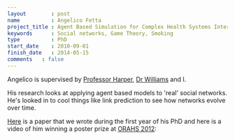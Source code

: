 ```yaml
---
layout        : post
name          : Angelico Fetta
project_title : Agent Based Simulation for Complex Health Systems Interventions
keywords      : Social networks, Game Theory, Smoking
type          : PhD
start_date    : 2010-09-01
finish_date   : 2014-05-15
comments   : false
---
```


Angelico is supervised by [Professor Harper](http://www.profpaulharper.com/), [Dr Williams](http://www.cardiff.ac.uk/maths/contactsandpeople/profiles/williamsje.html) and I.

His research looks at applying agent based models to 'real' social networks. He's looked in to cool things like link prediction to see how networks evolve over time.

[Here](http://www.sciencedirect.com/science/article/pii/S0378437111009897) is a paper that we wrote during the first year of his PhD and here is a video of him winning a poster prize at [ORAHS 2012](http://www.utwente.nl/mb/orahs2012/):
